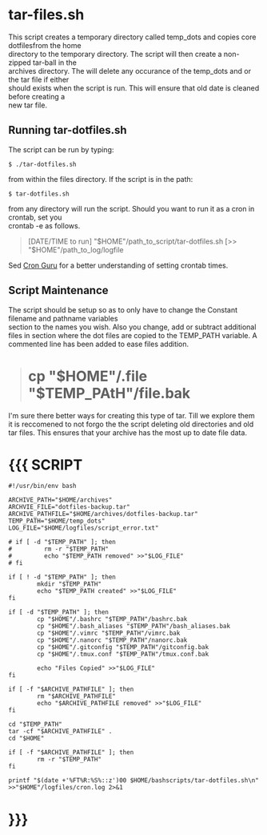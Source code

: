 # tar-files.sh

This script creates a temporary directory called temp_dots and copies core dotfilesfrom the home<br>
directory to the temporary directory. The script will then create a non-zipped tar-ball in the<br>
archives directory. The will delete any occurance of the temp_dots and or the tar file if either<br>
should exists when the script is run. This will ensure that old date is cleaned before creating a<br>
new tar file.

## Running tar-dotfiles.sh

The script can be run by typing:

```
$ ./tar-dotfiles.sh
```

from within the files directory. If the script is in the path:

```
$ tar-dotfiles.sh
```

from any directory will run the script. Should you want to run it as a cron in crontab, set you<br>
crontab -e as follows.

> [DATE/TIME to run] "$HOME"/path_to_script/tar-dotfiles.sh [>> "$HOME"/path_to_log/logfile

Sed [Cron Guru](https://www.cronguru.com) for a better understanding of setting crontab times.

## Script Maintenance

The script should be setup so as to only have to change the Constant filename and pathname
variables<br>
section to the names you wish. Also you change, add or subtract additional files in section where
the dot files are copied to the TEMP_PATH variable. A commented line has been added to ease files
addition.

> # cp "$HOME"/.file "$TEMP_PAtH"/file.bak

I'm sure there better ways for creating this type of tar. Till we explore them it is reccomened to
not forgo the the script deleting old directories and old tar files. This ensures that your archive
has the most up to date file data.

# {{{ SCRIPT
```
#!/usr/bin/env bash

ARCHIVE_PATH="$HOME/archives"
ARCHVIE_FILE="dotfiles-backup.tar"
ARCHIVE_PATHFILE="$HOME/archives/dotfiles-backup.tar"
TEMP_PATH="$HOME/temp_dots"
LOG_FILE="$HOME/logfiles/script_error.txt"

# if [ -d "$TEMP_PATH" ]; then
#         rm -r "$TEMP_PATH"
#         echo "$TEMP_PATH removed" >>"$LOG_FILE"
# fi

if [ ! -d "$TEMP_PATH" ]; then
        mkdir "$TEMP_PATH"
        echo "$TEMP_PATH created" >>"$LOG_FILE"
fi

if [ -d "$TEMP_PATH" ]; then
        cp "$HOME"/.bashrc "$TEMP_PATH"/bashrc.bak
        cp "$HOME"/.bash_aliases "$TEMP_PATH"/bash_aliases.bak
        cp "$HOME"/.vimrc "$TEMP_PATH"/vimrc.bak
        cp "$HOME"/.nanorc "$TEMP_PATH"/nanorc.bak
        cp "$HOME"/.gitconfig "$TEMP_PATH"/gitconfig.bak
        cp "$HOME"/.tmux.conf "$TEMP_PATH"/tmux.conf.bak

        echo "Files Copied" >>"$LOG_FILE"
fi

if [ -f "$ARCHIVE_PATHFILE" ]; then
        rm "$ARCHIVE_PATHFILE"
        echo "$ARCHIVE_PATHFILE removed" >>"$LOG_FILE"
fi

cd "$TEMP_PATH"
tar -cf "$ARCHIVE_PATHFILE" .
cd "$HOME"

if [ -f "$ARCHIVE_PATHFILE" ]; then
        rm -r "$TEMP_PATH"
fi

printf "$(date +'%FT%R:%S%::z')00 $HOME/bashscripts/tar-dotfiles.sh\n" >>"$HOME"/logfiles/cron.log 2>&1

```
# }}}
